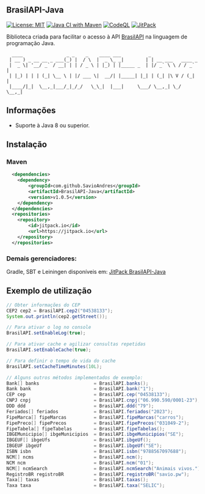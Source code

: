 ## BrasilAPI-Java
[![License: MIT](https://img.shields.io/badge/License-MIT-green.svg)](https://github.com/SavioAndres/BrasilAPI-Java/blob/main/LICENSE)
[![Java CI with Maven](https://github.com/SavioAndres/BrasilAPI-Java/actions/workflows/maven.yml/badge.svg)](https://github.com/SavioAndres/BrasilAPI-Java/actions/workflows/maven.yml)
[![CodeQL](https://github.com/SavioAndres/BrasilAPI-Java/actions/workflows/codeql.yml/badge.svg)](https://github.com/SavioAndres/BrasilAPI-Java/actions/workflows/codeql.yml)
[![JitPack](https://jitpack.io/v/SavioAndres/BrasilAPI-Java.svg)](https://jitpack.io/#SavioAndres/BrasilAPI-Java/v1.0.5)

Biblioteca criada para facilitar o acesso à API [BrasilAPI](https://github.com/BrasilAPI/BrasilAPI) na linguagem de programação Java.

```
  ____                _ _    _    ____ ___          _                  
 | __ ) _ __ __ _ ___(_) |  / \  |  _ \_ _|        | | __ ___   ____ _ 
 |  _ \| '__/ _` / __| | | / _ \ | |_) | |_____ _  | |/ _` \ \ / / _` |
 | |_) | | | (_| \__ \ | |/ ___ \|  __/| |_____| |_| | (_| |\ V / (_| |
 |____/|_|  \__,_|___/_|_/_/   \_\_|  |___|     \___/ \__,_| \_/ \__,_|
```

## Informações
- Suporte à Java 8 ou superior.

## Instalação
### Maven
```xml
  <dependencies>
  	<dependency>
  		<groupId>com.github.SavioAndres</groupId>
  		<artifactId>BrasilAPI-Java</artifactId>
  		<version>v1.0.5</version>
  	</dependency>
  </dependencies>
  <repositories>
	<repository>
	    <id>jitpack.io</id>
	    <url>https://jitpack.io</url>
	</repository>
  </repositories>
```
### Demais gerenciadores:
Gradle, SBT e Leiningen disponíveis em: [JitPack BrasilAPI-Java](https://jitpack.io/#SavioAndres/BrasilAPI-Java/v1.0.5)

## Exemplo de utilização
```java
// Obter informações do CEP
CEP2 cep2 = BrasilAPI.cep2("04538133");
System.out.println(cep2.getStreet());

// Para ativar o log no console
BrasilAPI.setEnableLog(true);

// Para ativar cache e agilizar consultas repetidas
BrasilAPI.setEnableCache(true);

// Para definir o tempo de vida do cache
BrasilAPI.setCacheTimeMinutes(10L);

// Alguns outros métodos implementados de exemplo:
Bank[] banks                    = BrasilAPI.banks();
Bank bank                       = BrasilAPI.bank("1");
CEP cep                         = BrasilAPI.cep("04538133");
CNPJ cnpj                       = BrasilAPI.cnpj("06.990.590/0001-23");
DDD ddd                         = BrasilAPI.ddd("79");
Feriados[] feriados             = BrasilAPI.feriados("2023");
FipeMarca[] fipeMarcas          = BrasilAPI.fipeMarcas("carros");
FipePreco[] fipePrecos          = BrasilAPI.fipePrecos("031049-2");
FipeTabela[] fipeTabelas        = BrasilAPI.fipeTabelas();
IBGEMunicipio[] ibgeMunicipios  = BrasilAPI.ibgeMunicipios("SE");
IBGEUF[] ibgeUfs                = BrasilAPI.ibgeUf();
IBGEUF ibgeUf                   = BrasilAPI.ibgeUf("SE");
ISBN isbn                       = BrasilAPI.isbn("9788567097688");
NCM[] ncms                      = BrasilAPI.ncm();
NCM ncm                         = BrasilAPI.ncm("01");
NCM[] ncmSearch                 = BrasilAPI.ncmSearch("Animais vivos.");
RegistroBR registroBR           = BrasilAPI.registroBR("savio.pw");
Taxa[] taxas                    = BrasilAPI.taxas();
Taxa taxa                       = BrasilAPI.taxa("SELIC");

```
